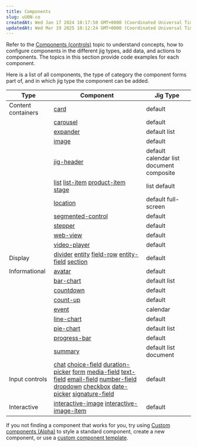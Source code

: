 ```yaml
---
title: Components
slug: uU0N-co
createdAt: Wed Jan 17 2024 10:17:50 GMT+0000 (Coordinated Universal Time)
updatedAt: Wed Mar 19 2025 10:12:24 GMT+0000 (Coordinated Universal Time)
---
```


Refer to the [Components (controls)](https://docs.jigx.com/components-controls) topic to understand concepts, how to configure components in the different jig types, add data, and actions to components. The topics in this section provide code examples for each component.

Here is a list of all components, the type of category the component forms part of, and in which jig type the component can be added.

| **Type**           | **Component**                                                                                                                                                                          | **Jig Type**                                             |
| ------------------ | -------------------------------------------------------------------------------------------------------------------------------------------------------------------------------------------------------------------------------------------------------------------------------------------------------------------------------------------------------------------------------------------------------------------------------------------------------------------------------------------------------------------------------------------------------------------------------------------------------------- | -------------------------------------------------------- |
| Content containers | [card](./Components/card.md)                                             | default                                                  |
|                    | [carousel](./Components/carousel.md)                                                                                                                                    | default                                                  |
|                    | [expander](./Components/expander.md)                    | default&#xA;list                                         |
|                    | [image](./Components/image.md)                                                                                                                          | default                                                  |
|                    | [jig-header](./Components/jig-header.md)         | default&#xA;calendar&#xA;list&#xA;document&#xA;composite |
|                    | [list](./Components/list.md)&#xA;[list-item](./Components/list/list-item.md)&#xA;[product-item](./Components/list/product-item.md)&#xA;[stage](./Components/list/stage.md)                                                                                                         | list&#xA;default                                         |
|                    | [location](./Components/location.md)                               | default&#xA;full-screen                                  |
|                    | [segmented-control](./Components/segmented-control.md)                                                                                                               | default                                                  |
|                    | [stepper](./Components/stepper.md)                | default                                                  |
|                    | [web-view](./Components/web-view.md)        | default                                                  |
|                    | [video-player](./Components/video-player.md)      | default                                                  |
| Display            | [divider](./Components/divider.md) &#xA;[entity](./Components/entity.md)&#xA;[field-row](./Components/entity/field-row.md)&#xA;[entity-field](./Components/entity/entity-field.md)&#xA;[section](./Components/entity/section.md)                 | default                                                  |
| Informational      | [avatar](./Components/avatar.md)          | default                                                  |
|                    | [bar-chart](./Components/charts/bar-chart.md)    | default&#xA;list                                         |
|                    | [countdown](./Components/countdown.md)     | default                                                  |
|                    | [count-up](./Components/count-up.md)                                                                                                                                        | default                                                  |
|                    | [event](./Components/event.md)                                 | calendar                                                 |
|                    | [line-chart](./Components/charts/line-chart.md)                       | default                                                  |
|                    | [pie-chart](./Components/charts/pie-chart.md)                   | default&#xA;list                                         |
|                    | [progress-bar](./Components/progress-bar.md)         | default                                                  |
|                    | [summary](./Components/summary.md)               | default&#xA;list&#xA;document                            |
| Input controls     | [chat](./Components/chat.md) &#xA;[choice-field](./Components/form/choice-field.md) &#xA;[duration-picker](./Components/form/duration-picker.md) &#xA;[form](./Components/form.md)&#xA;[media-field](./Components/form/media-field.md)&#xA;[text-field](./Components/form/text-field.md)&#xA;[email-field](./Components/form/email-field.md)&#xA;[number-field](./Components/form/number-field.md)&#xA;[dropdown](./Components/form/dropdown.md)&#xA;[checkbox](./Components/form/checkbox.md)&#xA;[date-picker](./Components/form/date-picker.md)&#xA;[signature-field](./Components/form/signature-field.md) | default                                                  |
| Interactive        | [interactive-image](./Components/interactive-image.md)&#xA;[interactive-image-item](./Components/interactive-image/interactive-image-item.md)                           | default                                                  |

If you not finding a component that works for you, try using [Custom components (Alpha)](<./Custom components _Alpha_.md>) to style a standard component, create a new component, or use a [custom component template](<./Custom components _Alpha_/Templates _Alpha_.md>).
